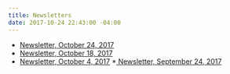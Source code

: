 ```yaml
---
title: Newsletters
date: 2017-10-24 22:43:00 -04:00
---
```


* [Newsletter, October 24, 2017](http://mailchi.mp/33cb109bf504/newsletter-0003-october-22-2017)
* [Newsletter, October 18, 2017](http://mailchi.mp/3ab0fbcb4e83/indivisible-acton-newsletter-3-october-18-2017)
* [Newsletter, October 4, 2017](http://mailchi.mp/1410d5c5979d/indivisible-acton-news-october-4-2017)
*[ Newsletter, September 24, 2017](http://mailchi.mp/02a7041c5644/weekly-newsletter-september-24-2017)